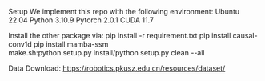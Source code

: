 Setup
We implement this repo with the following environment:
Ubuntu 22.04
Python 3.10.9
Pytorch 2.0.1
CUDA 11.7

Install the other package via:
pip install -r requirement.txt
pip install causal-conv1d
pip install mamba-ssm  
make.sh:python setup.py install/python setup.py clean --all

Data Download:
https://robotics.pkusz.edu.cn/resources/dataset/
